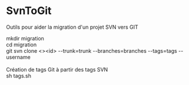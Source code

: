 # SvnToGit

Outils pour aider la migration d'un projet SVN vers GIT

mkdir migration<br/>
cd migration<br/>
git svn clone <<urlProjetSVN>>&lt;id&gt; --trunk=trunk --branches=branches --tags=tags --username <username><br/>
<br/>
Création de tags Git à partir des tags SVN<br/>
sh tags.sh<br/>
